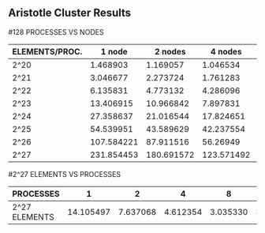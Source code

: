 ## Aristotle Cluster Results


#128 PROCESSES VS NODES

ELEMENTS/PROC.	| 	1 node 	        | 	2 nodes      | 	   4 nodes	| 	8 nodes	     |
----------------|-----------------------|--------------------|------------------|--------------------| 
2^20		|	1.468903	|	1.169057     |	   1.046534	|	0.768201     |
2^21		|	3.046677	|	2.273724     |	   1.761283	|	    - 	     |
2^22		|	6.135831	|	4.773132     |	   4.286096	|	2.352504     |
2^23		|	13.406915	|	10.966842    |	   7.897831	|	7.359118     |
2^24		|	27.358637	|	21.016544    |	   17.824651	|	12.820027    |
2^25  		|       54.539951 	|	43.589629    |     42.237554 	|	22.491183    |
2^26		|	107.584221	|	87.911516    |	   56.26949	|	50.072142    |
2^27            |       231.854453 	|	180.691572   |     123.571492 	|	99.747748    |

#2^27 ELEMENTS VS PROCESSES

PROCESSES	|    1       | 	2          | 	4      |    8	     |   16      |  32       |  64       |  128      |
----------------|------------|-------------|-----------|-------------|-----------|-----------|-----------|-----------| 
2^27 ELEMENTS	| 14.105497  |	7.637068   | 4.612354  |   3.035330  |  3.014933 |  2.296470 |  1.830522 | 1.474246  |
 

